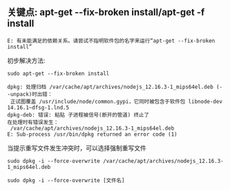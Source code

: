 ## 关键点: apt-get --fix-broken install/apt-get -f install
`E: 有未能满足的依赖关系。请尝试不指明软件包的名字来运行“apt-get --fix-broken install”`

初步解决方法: 

```shell
sudo apt-get --fix-broken install
```

```
dpkg: 处理归档 /var/cache/apt/archives/nodejs_12.16.3-1_mips64el.deb (--unpack)时出错：
 正试图覆盖 /usr/include/node/common.gypi，它同时被包含于软件包 libnode-dev 14.16.1~dfsg-1.lnd.5
dpkg-deb: 错误: 粘贴 子进程被信号(断开的管道) 终止了
在处理时有错误发生：
 /var/cache/apt/archives/nodejs_12.16.3-1_mips64el.deb
E: Sub-process /usr/bin/dpkg returned an error code (1)
```

当提示重写文件发生冲突时，可以选择强制重写文件

```shell
sudo dpkg -i --force-overwrite /var/cache/apt/archives/nodejs_12.16.3-1_mips64el.deb
```

```shell
sudo dpkg -i --force-overwrite [文件名]
```